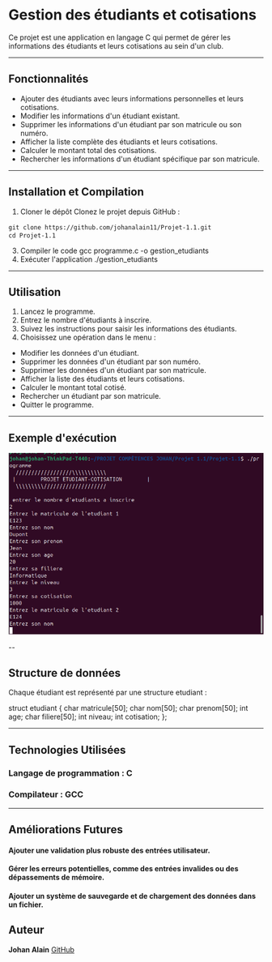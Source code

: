 # Gestion des étudiants et cotisations
Ce projet est une application en langage C qui permet de gérer les informations des étudiants et leurs cotisations au sein d'un club.

---
## Fonctionnalités

- Ajouter des étudiants avec leurs informations personnelles et leurs cotisations.
- Modifier les informations d'un étudiant existant.
- Supprimer les informations d'un étudiant par son matricule ou son numéro.
- Afficher la liste complète des étudiants et leurs cotisations.
- Calculer le montant total des cotisations.
- Rechercher les informations d'un étudiant spécifique par son matricule.

---
## Installation et Compilation

1. Cloner le dépôt
Clonez le projet depuis GitHub :
```
git clone https://github.com/johanalain11/Projet-1.1.git
cd Projet-1.1
```
3. Compiler le code
    gcc programme.c -o gestion_etudiants
4. Exécuter l'application
    ./gestion_etudiants

---
## Utilisation
1. Lancez le programme.
2. Entrez le nombre d'étudiants à inscrire.
3. Suivez les instructions pour saisir les informations des étudiants.
4. Choisissez une opération dans le menu :
- Modifier les données d'un étudiant.
- Supprimer les données d'un étudiant par son numéro.
- Supprimer les données d'un étudiant par son matricule.
- Afficher la liste des étudiants et leurs cotisations.
- Calculer le montant total cotisé.
- Rechercher un étudiant par son matricule.
- Quitter le programme.

---
## Exemple d'exécution
![Exemple d'exécution](exec.png "Capture d'ajout d'étudiant")

--
## Structure de données
Chaque étudiant est représenté par une structure etudiant :

struct etudiant
{
    char matricule[50];
    char nom[50];
    char prenom[50];
    int age;
    char filiere[50];
    int niveau;
    int cotisation;
};

---
## Technologies Utilisées
### Langage de programmation : C
### Compilateur : GCC

---
## Améliorations Futures
#### Ajouter une validation plus robuste des entrées utilisateur.
#### Gérer les erreurs potentielles, comme des entrées invalides ou des dépassements de mémoire.
#### Ajouter un système de sauvegarde et de chargement des données dans un fichier.

## Auteur
**Johan Alain**
[GitHub](https://github.com)
